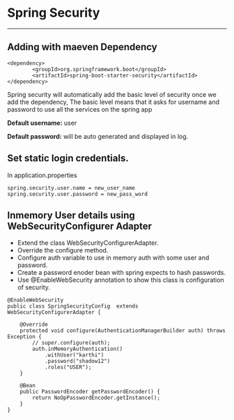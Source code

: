 # Spring Security
---

## Adding with maeven Dependency

```
<dependency>
		<groupId>org.springframework.boot</groupId>
		<artifactId>spring-boot-starter-security</artifactId>
</dependency> 
```

Spring security will automatically add the basic level of security once we add the dependency, The basic level means that it asks for username and password to use all the services on the spring app

**Default username:** user

**Default password:** will be auto generated and displayed in log.

## Set static login credentials.

In application.properties
```
spring.security.user.name = new_user_name
spring.security.user.password = new_pass_word
```

## Inmemory User details using WebSecurityConfigurer Adapter

- Extend the class WebSecurityConfigurerAdapter.
- Override the configure method.
- Configure auth variable to use in memory auth with some user and password.
- Create a password enoder bean with spring expects to hash passwords.
- Use @EnableWebSecurity annotation to show this class is configuration of security.

```
@EnableWebSecurity
public class SpringSecurityConfig  extends WebSecurityConfigurerAdapter {

    @Override
    protected void configure(AuthenticationManagerBuilder auth) throws Exception {
        // super.configure(auth);
        auth.inMemoryAuthentication()
            .withUser("karthi")
            .password("shadow12")
            .roles("USER");
    }

    @Bean 
    public PasswordEncoder getPasswordEncoder() {
        return NoOpPasswordEncoder.getInstance();
    }
}
```









